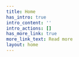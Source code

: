 ```yaml
---
title: Home
has_intro: true
intro_content: ''
intro_actions: []
has_more_link: true
more_link_text: Read more
layout: home
---
```

